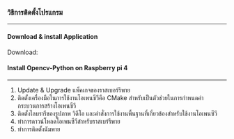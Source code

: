 ### วิธีการติดตั้งโปรแกรม
----------
#### Download & install Application
Download:
#### Install Opencv-Python on Raspberry pi 4 
----------
 1. Update & Upgrade แพ็คเกจของราสเบอร์รีพาย
 2.	ติดตั้งเครื่องมือในการใช้งานโอเพนซีวีคือ CMake สำหรับเป็นตัวช่วยในการกำหนดค่ากระบวนการสร้างโอเพนซีวี
 3. ติดตั้งไลบรารีของรูปภาพ วิดีโอ และคำสั่งการใช้งานพื้นฐานที่เกี่ยวข้องสำหรับใช้งานโอเพนซีวี
 4. ทำการดาวน์โหลดโอเพนซีวีสำหรับราสเบร์รีพาย
 5. ทำการติดตั้งนัมพาย
 
 
